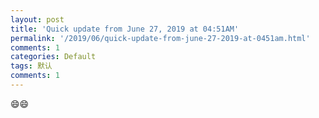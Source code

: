 ```yaml
---
layout: post
title: 'Quick update from June 27, 2019 at 04:51AM'
permalink: '/2019/06/quick-update-from-june-27-2019-at-0451am.html'
comments: 1
categories: Default
tags: 默认
comments: 1
---
```

😄😄